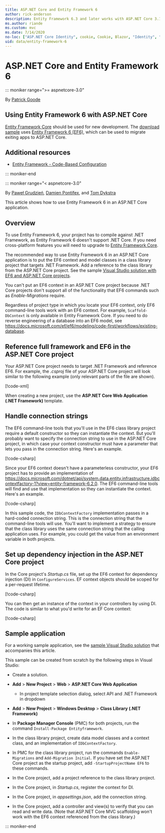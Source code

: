 ```yaml
---
title: ASP.NET Core and Entity Framework 6
author: rick-anderson
description: Entity Framework 6.3 and later works with ASP.NET Core 3.1 and later.
ms.author: riande
ms.custom: mvc
ms.date: 7/14/2020
no-loc: ["ASP.NET Core Identity", cookie, Cookie, Blazor, "Identity", "Let's Encrypt", Razor, SignalR]
uid: data/entity-framework-6
---
```

# ASP.NET Core and Entity Framework 6
::: moniker range=">= aspnetcore-3.0"

By [Patrick Goode](https://github.com/attrib75)

## Using Entity Framework 6 with ASP.NET Core

[Entity Framework Core](/ef/) should be used for new development. The [download sample](https://github.com/dotnet/AspNetCore.Docs/tree/master/aspnetcore/data/entity-framework-6/3.xsample) uses [Entity Framework 6 (EF6)](/ef/ef6), which can be used to migrate exiting apps to ASP.NET Core.

## Additional resources

* [Entity Framework - Code-Based Configuration](/ef/ef6/fundamentals/configuring/code-based)

::: moniker-end

::: moniker range="< aspnetcore-3.0"

By [Paweł Grudzień](https://github.com/pgrudzien12), [Damien Pontifex](https://github.com/DamienPontifex), and [Tom Dykstra](https://github.com/tdykstra)

This article shows how to use Entity Framework 6 in an ASP.NET Core application.	

## Overview	

To use Entity Framework 6, your project has to compile against .NET Framework, as Entity Framework 6 doesn't support .NET Core. If you need cross-platform features you will need to upgrade to [Entity Framework Core](/ef/).	

The recommended way to use Entity Framework 6 in an ASP.NET Core application is to put the EF6 context and model classes in a class library project that targets .NET Framework. Add a reference to the class library from the ASP.NET Core project. See the sample [Visual Studio solution with EF6 and ASP.NET Core projects](https://github.com/dotnet/AspNetCore.Docs/tree/master/aspnetcore/data/entity-framework-6/sample/).	

You can't put an EF6 context in an ASP.NET Core project because .NET Core projects don't support all of the functionality that EF6 commands such as *Enable-Migrations* require.	

Regardless of project type in which you locate your EF6 context, only EF6 command-line tools work with an EF6 context. For example, `Scaffold-DbContext` is only available in Entity Framework Core. If you need to do reverse engineering of a database into an EF6 model, see <https://docs.microsoft.com/ef/ef6/modeling/code-first/workflows/existing-database>.	

## Reference full framework and EF6 in the ASP.NET Core project	

Your ASP.NET Core project needs to target .NET Framework and reference EF6. For example, the *.csproj* file of your ASP.NET Core project will look similar to the following example (only relevant parts of the file are shown).	

[!code-xml[](entity-framework-6/sample/MVCCore/MVCCore.csproj?range=3-9&highlight=2)]	

When creating a new project, use the **ASP.NET Core Web Application (.NET Framework)** template.	

## Handle connection strings	

The EF6 command-line tools that you'll use in the EF6 class library project require a default constructor so they can instantiate the context. But you'll probably want to specify the connection string to use in the ASP.NET Core project, in which case your context constructor must have a parameter that lets you pass in the connection string. Here's an example.	

[!code-csharp[](entity-framework-6/sample/EF6/SchoolContext.cs?name=snippet_Constructor)]	

Since your EF6 context doesn't have a parameterless constructor, your EF6 project has to provide an implementation of <https://docs.microsoft.com/dotnet/api/system.data.entity.infrastructure.idbcontextfactory-1?view=entity-framework-6.2.0>. The EF6 command-line tools will find and use that implementation so they can instantiate the context. Here's an example.	

[!code-csharp[](entity-framework-6/sample/EF6/SchoolContextFactory.cs?name=snippet_IDbContextFactory)]	

In this sample code, the `IDbContextFactory` implementation passes in a hard-coded connection string. This is the connection string that the command-line tools will use. You'll want to implement a strategy to ensure that the class library uses the same connection string that the calling application uses. For example, you could get the value from an environment variable in both projects.	

## Set up dependency injection in the ASP.NET Core project	

In the Core project's *Startup.cs* file, set up the EF6 context for dependency injection (DI) in `ConfigureServices`. EF context objects should be scoped for a per-request lifetime.	

[!code-csharp[](entity-framework-6/sample/MVCCore/Startup.cs?name=snippet_ConfigureServices&highlight=5)]	

You can then get an instance of the context in your controllers by using DI. The code is similar to what you'd write for an EF Core context:	

[!code-csharp[](entity-framework-6/sample/MVCCore/Controllers/StudentsController.cs?name=snippet_ContextInController)]	

## Sample application	

For a working sample application, see the [sample Visual Studio solution](https://github.com/dotnet/AspNetCore.Docs/tree/master/aspnetcore/data/entity-framework-6/sample/) that accompanies this article.	

This sample can be created from scratch by the following steps in Visual Studio:	

* Create a solution.	

* **Add** > **New Project** > **Web** > **ASP.NET Core Web Application**	
  * In project template selection dialog, select API and .NET Framework in dropdown	

* **Add** > **New Project** > **Windows Desktop** > **Class Library (.NET Framework)**	

* In **Package Manager Console** (PMC) for both projects, run the command `Install-Package Entityframework`.	

* In the class library project, create data model classes and a context class, and an implementation of `IDbContextFactory`.	

* In PMC for the class library project, run the commands `Enable-Migrations` and `Add-Migration Initial`. If you have set the ASP.NET Core project as the startup project, add `-StartupProjectName EF6` to these commands.	

* In the Core project, add a project reference to the class library project.	

* In the Core project, in *Startup.cs*, register the context for DI.	

* In the Core project, in *appsettings.json*, add the connection string.	

* In the Core project, add a controller and view(s) to verify that you can read and write data. (Note that ASP.NET Core MVC scaffolding won't work with the EF6 context referenced from the class library.)

::: moniker-end
